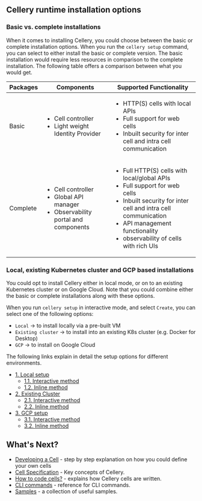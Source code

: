 ## Cellery runtime installation options

### Basic vs. complete installations
When it comes to installing Cellery, you could choose between the basic or complete installation options. When you run the `cellery setup` command, 
you can select to either install the basic or complete version.
The basic installation would require less resources in comparison to the complete installation.
The following table offers a comparison between what you would get.

| Packages | Components | Supported Functionality | 
|----------|------------|-------------------------|
| Basic | <ul><li>Cell controller</li><li>Light weight Identity Provider</li></ul>|<ul><li>HTTP(S) cells with local APIs</li><li>Full support for web cells</li><li>Inbuilt security for inter cell and intra cell communication</li></ul> |
| Complete | <ul><li>Cell controller</li><li>Global API manager</li><li>Observability portal and components</li></ul>| <ul><li>Full HTTP(S) cells with local/global APIs</li><li>Full support for web cells</li><li>Inbuilt security for inter cell and intra cell communication</li><li>API management functionality</li><li>observability of cells with rich UIs</li></ul> |

### Local, existing Kubernetes cluster and GCP based installations

You could opt to install Cellery either in local mode, or on to an existing Kubernetes cluster or on Google Cloud.
Note that you could combine either the basic or complete installations along with these options.

When you run `cellery setup` in interactive mode, and select `Create`, you can select one of the following options:

* `Local` -> to install locally via a pre-built VM 
* `Existing cluster` -> to install into an existing K8s cluster (e.g. Docker for Desktop)
* `GCP` -> to install on Google Cloud

The following links explain in detail the setup options for different environments.

* [1. Local setup](setup/local-setup.md)
    * [1.1. Interactive method](setup/local-setup.md#interactive-method)
    * [1.2. Inline method](setup/local-setup.md#inline-method)
* [2. Existing Cluster](setup/existing-cluster.md)
    * [2.1. Interactive method](setup/existing-cluster.md#interactive-method)
    * [2.2. Inline method](setup/existing-cluster.md#inline-method)
* [3. GCP setup](setup/gcp-setup.md) 
    * [3.1. Interactive method](setup/gcp-setup.md#interactive-method)
    * [3.2. Inline method](setup/gcp-setup.md#inline-method)

## What's Next?
- [Developing a Cell](writing-a-cell.md) - step by step explanation on how you could define your own cells
- [Cell Specification](https://github.com/wso2/cellery-spec/blob/master/README.md) - Key concepts of Cellery.
- [How to code cells?](cellery-syntax.md) - explains how Cellery cells are written.
- [CLI commands](cli-reference.md) - reference for CLI commands.
- [Samples](https://github.com/wso2/cellery-samples/tree/master) - a collection of useful samples.
